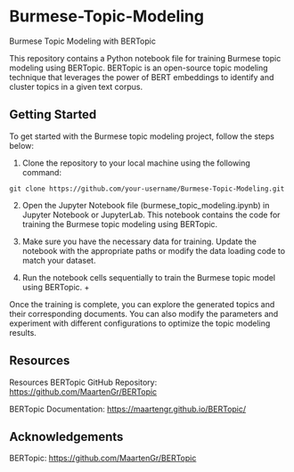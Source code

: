 # Burmese-Topic-Modeling
Burmese Topic Modeling with BERTopic

This repository contains a Python notebook file for training Burmese topic modeling using BERTopic. BERTopic is an open-source topic modeling technique that leverages the power of BERT embeddings to identify and cluster topics in a given text corpus.

## Getting Started
To get started with the Burmese topic modeling project, follow the steps below:

1. Clone the repository to your local machine using the following command:
```
git clone https://github.com/your-username/Burmese-Topic-Modeling.git
``` 
2.  Open the Jupyter Notebook file (burmese_topic_modeling.ipynb) in Jupyter Notebook or JupyterLab. This notebook contains the code for training the Burmese topic modeling using BERTopic.

3. Make sure you have the necessary data for training. Update the notebook with the appropriate paths or modify the data loading code to match your dataset.

4. Run the notebook cells sequentially to train the Burmese topic model using BERTopic. +

Once the training is complete, you can explore the generated topics and their corresponding documents. You can also modify the parameters and experiment with different configurations to optimize the topic modeling results.

## Resources

Resources
BERTopic GitHub Repository: https://github.com/MaartenGr/BERTopic

BERTopic Documentation: https://maartengr.github.io/BERTopic/

## Acknowledgements

BERTopic: https://github.com/MaartenGr/BERTopic


